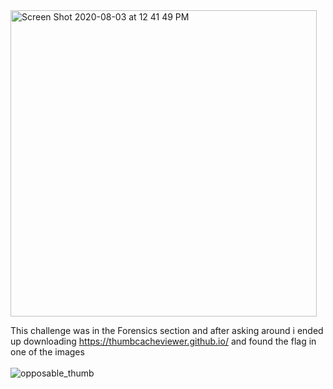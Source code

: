 <img width="490" alt="Screen Shot 2020-08-03 at 12 41 49 PM" src="https://user-images.githubusercontent.com/69141453/89169301-b65b6b80-d586-11ea-8f3e-c0d4ab9ed15b.png">

This challenge was in the Forensics section and after asking around i ended up downloading https://thumbcacheviewer.github.io/ and found the flag in one of the images
<br><br>
![opposable_thumb](https://user-images.githubusercontent.com/69141453/89163752-bc4d4e80-d57e-11ea-8200-335548d01d57.png)
